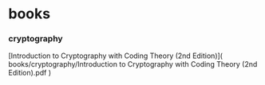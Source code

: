 # books

### cryptography
[Introduction to Cryptography with Coding Theory (2nd Edition)]( books/cryptography/Introduction to Cryptography with Coding Theory (2nd Edition).pdf )
